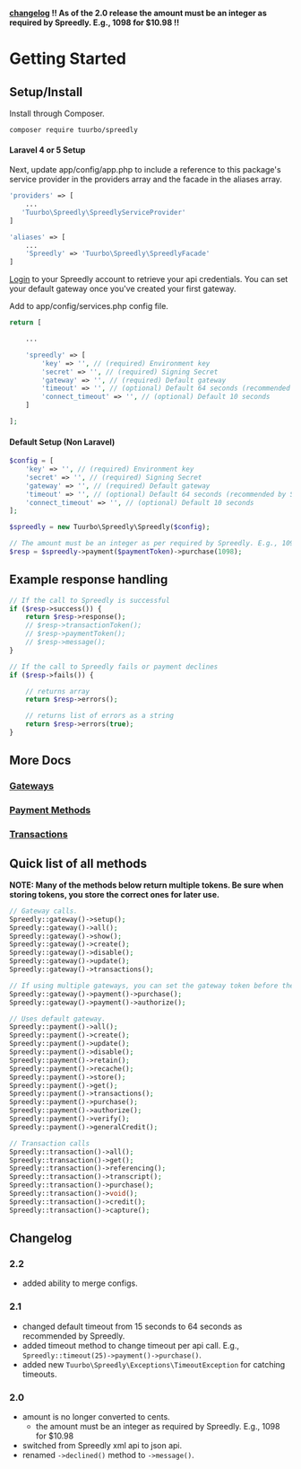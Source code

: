 **[changelog](#changelog) !! As of the 2.0 release the amount must be an integer as required by Spreedly. E.g., 1098 for $10.98 !!**

# Getting Started

## Setup/Install

Install through Composer.
```
composer require tuurbo/spreedly
```

#### Laravel 4 or 5 Setup

Next, update app/config/app.php to include a reference to this package's service provider in the providers array and the facade in the aliases array.

```php
'providers' => [
    ...
   'Tuurbo\Spreedly\SpreedlyServiceProvider'
]

'aliases' => [
    ...
    'Spreedly' => 'Tuurbo\Spreedly\SpreedlyFacade'
]
```

[Login](https://spreedly.com) to your Spreedly account to retrieve your api credentials. You can set your default gateway once you've created your first gateway.

Add to app/config/services.php config file.
```php
return [

    ...

    'spreedly' => [
        'key' => '', // (required) Environment key
        'secret' => '', // (required) Signing Secret
        'gateway' => '', // (required) Default gateway
        'timeout' => '', // (optional) Default 64 seconds (recommended by Spreedly)
        'connect_timeout' => '', // (optional) Default 10 seconds
    ]

];
```

#### Default Setup (Non Laravel)

```php
$config = [
    'key' => '', // (required) Environment key
    'secret' => '', // (required) Signing Secret
    'gateway' => '', // (required) Default gateway
    'timeout' => '', // (optional) Default 64 seconds (recommended by Spreedly)
    'connect_timeout' => '', // (optional) Default 10 seconds
];

$spreedly = new Tuurbo\Spreedly\Spreedly($config);

// The amount must be an integer as per required by Spreedly. E.g., 1098 for $10.98.
$resp = $spreedly->payment($paymentToken)->purchase(1098);
```

## Example response handling

```php
// If the call to Spreedly is successful
if ($resp->success()) {
    return $resp->response();
    // $resp->transactionToken();
    // $resp->paymentToken();
    // $resp->message();
}

// If the call to Spreedly fails or payment declines
if ($resp->fails()) {

    // returns array
    return $resp->errors();

    // returns list of errors as a string
    return $resp->errors(true);
}
```

## More Docs

### [Gateways](docs/gateways.md)

### [Payment Methods](docs/payment-methods.md)

### [Transactions](docs/transactions.md)

## Quick list of all methods

**NOTE: Many of the methods below return multiple tokens. Be sure when storing tokens, you store the correct ones for later use.**

```php
// Gateway calls.
Spreedly::gateway()->setup();
Spreedly::gateway()->all();
Spreedly::gateway()->show();
Spreedly::gateway()->create();
Spreedly::gateway()->disable();
Spreedly::gateway()->update();
Spreedly::gateway()->transactions();

// If using multiple gateways, you can set the gateway token before the payment call.
Spreedly::gateway()->payment()->purchase();
Spreedly::gateway()->payment()->authorize();

// Uses default gateway.
Spreedly::payment()->all();
Spreedly::payment()->create();
Spreedly::payment()->update();
Spreedly::payment()->disable();
Spreedly::payment()->retain();
Spreedly::payment()->recache();
Spreedly::payment()->store();
Spreedly::payment()->get();
Spreedly::payment()->transactions();
Spreedly::payment()->purchase();
Spreedly::payment()->authorize();
Spreedly::payment()->verify();
Spreedly::payment()->generalCredit();

// Transaction calls
Spreedly::transaction()->all();
Spreedly::transaction()->get();
Spreedly::transaction()->referencing();
Spreedly::transaction()->transcript();
Spreedly::transaction()->purchase();
Spreedly::transaction()->void();
Spreedly::transaction()->credit();
Spreedly::transaction()->capture();
```

## Changelog

### 2.2
- added ability to merge configs.

### 2.1
- changed default timeout from 15 seconds to 64 seconds as recommended by Spreedly.
- added timeout method to change timeout per api call. E.g., ```Spreedly::timeout(25)->payment()->purchase()```.
- added new ```Tuurbo\Spreedly\Exceptions\TimeoutException``` for catching timeouts.

### 2.0
- amount is no longer converted to cents.
    - the amount must be an integer as required by Spreedly. E.g., 1098 for $10.98
- switched from Spreedly xml api to json api.
- renamed ```->declined()``` method to ```->message()```.
